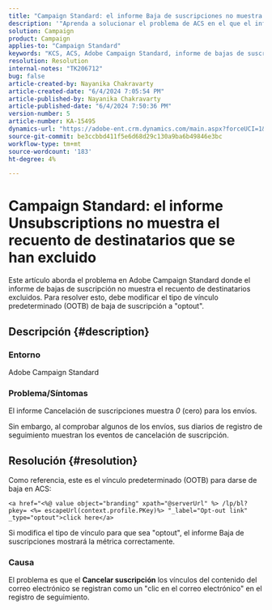 ```yaml
---
title: "Campaign Standard: el informe Baja de suscripciones no muestra el recuento de destinatarios que se han excluido"
description: '"Aprenda a solucionar el problema de ACS en el que el informe de bajas de suscripción se muestra como 0 (cero) para los envíos. Modifique el tipo de vínculo a optout".'
solution: Campaign
product: Campaign
applies-to: "Campaign Standard"
keywords: "KCS, ACS, Adobe Campaign Standard, informe de bajas de suscripción, evento de seguimiento de exclusión, destinatarios, OOTB"
resolution: Resolution
internal-notes: "TK206712"
bug: false
article-created-by: Nayanika Chakravarty
article-created-date: "6/4/2024 7:05:54 PM"
article-published-by: Nayanika Chakravarty
article-published-date: "6/4/2024 7:50:36 PM"
version-number: 5
article-number: KA-15495
dynamics-url: "https://adobe-ent.crm.dynamics.com/main.aspx?forceUCI=1&pagetype=entityrecord&etn=knowledgearticle&id=68f31c70-a522-ef11-840a-002248092444"
source-git-commit: be3ccbbd411f5e6d68d29c130a9ba6b49846e3bc
workflow-type: tm+mt
source-wordcount: '183'
ht-degree: 4%

---
```


# Campaign Standard: el informe Unsubscriptions no muestra el recuento de destinatarios que se han excluido


Este artículo aborda el problema en Adobe Campaign Standard donde el informe de bajas de suscripción no muestra el recuento de destinatarios excluidos. Para resolver esto, debe modificar el tipo de vínculo predeterminado (OOTB) de baja de suscripción a &quot;optout&quot;.

## Descripción {#description}


### <b>Entorno</b>

Adobe Campaign Standard

### <b>Problema/Síntomas</b>

El informe Cancelación de suscripciones muestra *0* (cero) para los envíos.

Sin embargo, al comprobar algunos de los envíos, sus diarios de registro de seguimiento muestran los eventos de cancelación de suscripción.


## Resolución {#resolution}


Como referencia, este es el vínculo predeterminado (OOTB) para darse de baja en ACS:


```
<a href="<%@ value object="branding" xpath="@serverUrl" %> /lp/bl?pkey= <%= escapeUrl(context.profile.PKey)%> "_label="Opt-out link" _type="optout">click here</a>
```


Si modifica el tipo de vínculo para que sea &quot;optout&quot;, el informe Baja de suscripciones mostrará la métrica correctamente.

### Causa

El problema es que el <b>Cancelar suscripción</b> los vínculos del contenido del correo electrónico se registran como un &quot;clic en el correo electrónico&quot; en el registro de seguimiento.
